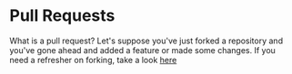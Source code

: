 # Pull Requests

What is a pull request? Let's suppose you've just forked a repository and you've gone ahead and added a feature or made some changes. If you need a refresher on forking, take a look [here](https://github.com/jeanshanchik/KVKRepo/blob/master/Git%20Collaboration%20Files/ForkingvsCloning.md)
